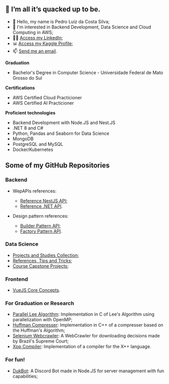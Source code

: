 ## 🦆 I’m all it’s quacked up to be.

- 👋 Hello, my name is Pedro Luiz da Costa Silva;
- 👀 I'm interested in Backend Development, Data Science and Cloud Computing in AWS;
- 👨‍💼 [Access my LinkedIn](https://www.linkedin.com/in/pedroduk/);
- 📊 [Access my Kaggle Profile](https://www.kaggle.com/pedrolouis);
- 📫 [Send me an email](mailto:pedroldacs@gmail.com).

**Graduation**
* Bachelor's Degree in Computer Science - Universidade Federal de Mato Grosso do Sul

**Certifications**
* AWS Certified Cloud Practicioner
* AWS Certified AI Practicioner

**Proficient technologies**
* Backend Development with Node.JS and Nest.JS
* .NET 8 and C#
* Python, Pandas and Seaborn for Data Science
* MongoDB
* PostgreSQL and MySQL
* Docker/Kubernetes

## Some of my GitHub Repositories

### Backend
* WepAPIs references:
  * [Reference NestJS API](https://github.com/pedro-duk/reference-nestjs-api);
  * [Reference .NET API](https://github.com/pedro-duk/reference-dotnet-api).

* Design pattern references:
  * [Builder Pattern API](https://github.com/pedro-duk/builder-pattern-api);
  * [Factory Pattern API](https://github.com/pedro-duk/factory-pattern-api).
 
### Data Science
* [Projects and Studies Collection](https://github.com/pedro-duk/data-science-projects);
* [References, Tips and Tricks](https://github.com/pedro-duk/data-science-references-and-tips);
* [Course Capstone Projects](https://github.com/pedro-duk/data-science-capstone-projects);

### Frontend
* [VueJS Core Concepts](https://github.com/pedro-duk/vue-js-monster-slayer).

### For Graduation or Research
* [Parallel Lee Algorithm](https://github.com/pedro-duk/Parallel-Lee-Algorithm): Implementation in C of Lee's Algorithm using parallelization with OpenMP;
* [Huffman Compresser](https://github.com/pedro-duk/Huffman-Compresser): Implementation in C++ of a compresser based on the Huffman's Algorithm;
* [Selenium Webcrawler](https://github.com/pedro-duk/Selenium-Web-Crawler): A WebCrawler for downloading decisions made by Brazil's Supreme Court;
* [Xpp Compiler](https://github.com/pedro-duk/Xpp-Compiler): Implementation of a compiler for the X++ language.
    
### For fun!
* [DukBot](https://github.com/pedro-duk/duk-bot): A Discord Bot made in Node.JS for server management with fun capabilities;


